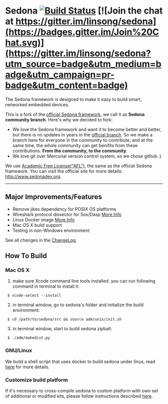 # Sedona [![Build Status](https://travis-ci.org/linsong/sedona.svg?branch=master)](https://travis-ci.org/linsong/sedona) [![Join the chat at https://gitter.im/linsong/sedona](https://badges.gitter.im/Join%20Chat.svg)](https://gitter.im/linsong/sedona?utm_source=badge&utm_medium=badge&utm_campaign=pr-badge&utm_content=badge)



The Sedona framework is designed to make it easy to build smart, networked embedded devices. 

This is a fork of the [official Sedona framework](http://www.sedonadev.org), we call it as **Sedona community branch**. Here's why we decided to fork:
* We love the Sedona framework and want it to become better and better, but there is no updates in years in the [official branch](http://www.sedonadev.org). So we make a branch here for everyone in the community to contribute; and at the same time, the whole community can get benifits from these contributions. **From the community, to the community**.
* We love git over Mercurial version control system, so we chose github :)

We use [Academic Free License("AFL")](http://www.sedonadev.org/doc/license.html), the same as the official Sedona framework. You can visit the official site for more details: http://www.sedonadev.org.

***

## Major Improvements/Features
* Remove jikes dependency for POSIX OS platforms
* Wireshark protocol dissector for Sox/Dasp [More Info](./tools/README.md)
* Linux Docker image [More Info](./tools/README.md)
* Mac OS X build support
* Testing in non-Windows environment

See all changes in the [ChangeLog](ChangeLog.md).

## How To Build
### Mac OS X 
1. make sure Xcode command line tools installed. you can run following command in terminal to install it:
```
 $ xcode-select --install
```
2. in terminal window, go to sedona's folder and initialize the build environment:
```
 $ cd /path/to/sedona/src && source adm/unix/init.sh 
```
3. in terminal window, start to build sedona zipball:
```
 $ ./adm/makedist.py
```

### GNU/Linux
We build a shell script that uses docker to build sedona under linux, read [here](./tools/README.md) for more details.

### Customize build platform
If it's necessary to cross-compile sedona to custom platform with own set of additional or modified kits, please follow instructions described [here](./adm/CustomBuild.md).

